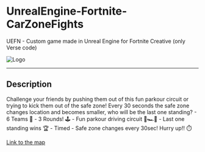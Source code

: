 # UnrealEngine-Fortnite-CarZoneFights
 UEFN - Custom game made in Unreal Engine for Fortnite Creative (only Verse code)

 <img src="https://i.imgur.com/q3PdAke.png" alt="Logo">

 <hr>

 <h2>Description</h2>
 Challenge your friends by pushing them out of this fun parkour circuit or trying to kick them out of the safe zone! Every 30 seconds the safe zone changes location and becomes smaller, who will be the last one standing? - 6 Teams 🤼 - 3 Rounds! 🕹️ - Fun parkour driving circuit 🎢🏎️💨 - Last one standing wins 🏆 - Timed - Safe zone changes every 30sec! Hurry up!! ⏱️

 <br>
 
 [Link to the map](https://www.fortnite.com/@wikikebabs/0787-9795-2639)

